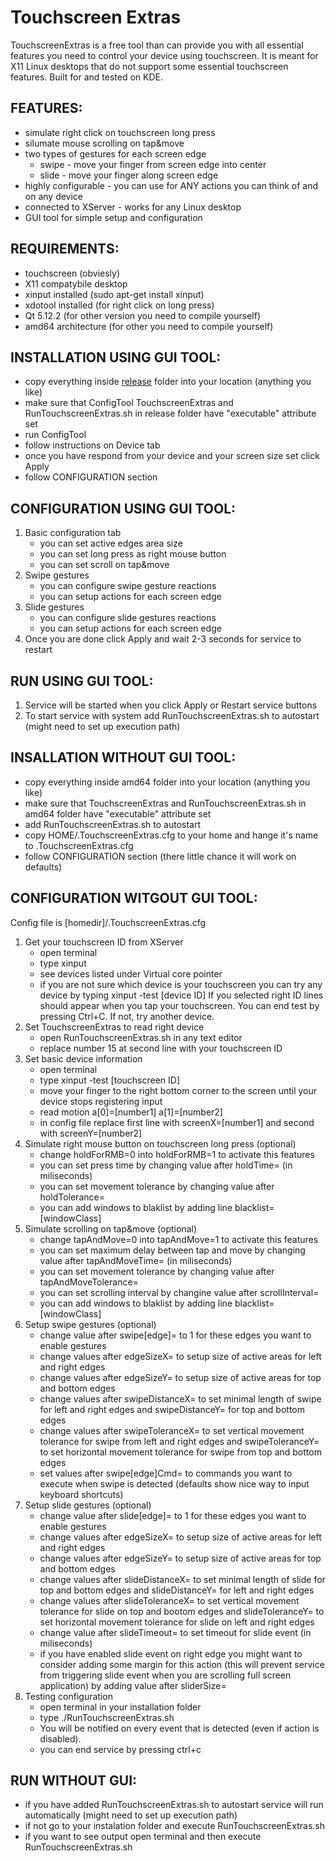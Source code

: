 # Touchscreen Extras

TouchscreenExtras is a free tool than can provide you with all essential features you need to control your device using touchscreen. It is meant for X11 Linux desktops that do not support some essential touchscreen features. Built for and tested on KDE.

## FEATURES:
- simulate right click on touchscreen long press
- silumate mouse scrolling on tap&move
- two types of gestures for each screen edge
    - swipe - move your finger from screen edge into center
    - slide - move your finger along screen edge
- highly configurable - you can use for ANY actions you can think of and on any device
- connected to XServer - works for any Linux desktop
- GUI tool for simple setup and configuration

## REQUIREMENTS:
- touchscreen (obviesly)
- X11 compatybile desktop
- xinput installed (sudo apt-get install xinput)
- xdotool installed (for right click on long press)
- Qt 5.12.2 (for other version you need to compile yourself)
- amd64 architecture (for other you need to compile yourself)

## INSTALLATION USING GUI TOOL:
- copy everything inside [release](release) folder into your location (anything you like)
- make sure that ConfigTool TouchscreenExtras and RunTouchscreenExtras.sh in release folder have "executable" attribute set
- run ConfigTool
- follow instructions on Device tab
- once you have respond from your device and your screen size set click Apply
- follow CONFIGURATION section

## CONFIGURATION USING GUI TOOL:
1. Basic configuration tab
    - you can set active edges area size
    - you can set long press as right mouse button
    - you can set scroll on tap&move
2. Swipe gestures
    - you can configure swipe gesture reactions
    - you can setup actions for each screen edge
3. Slide gestures
    - you can configure slide gestures reactions
    - you can setup actions for each screen edge
4. Once you are done click Apply and wait 2-3 seconds for service to restart

## RUN USING GUI TOOL:
1. Service will be started when you click Apply or Restart service buttons
2. To start service with system add RunTouchscreenExtras.sh to autostart (might need to set up execution path) <div style="page-break-after: always"></div>


## INSALLATION WITHOUT GUI TOOL:
- copy everything inside amd64 folder into your location (anything you like)
- make sure that TouchscreenExtras and RunTouchscreenExtras.sh in amd64 folder have "executable" attribute set
- add RunTouchscreenExtras.sh to autostart
- copy HOME/.TouchscreenExtras.cfg to your home and hange it's name to .TouchscreenExtras.cfg
- follow CONFIGURATION section (there little chance it will work on defaults)

## CONFIGURATION WITGOUT GUI TOOL:
Config file is [homedir]/.TouchscreenExtras.cfg

1. Get your touchscreen ID from XServer
    - open terminal
    - type xinput
    - see devices listed under Virtual core pointer
    - if you are not sure which device is your touchscreen you can try any device by typing xinput -test [device ID] If you selected right ID lines should appear when you tap your touchscreen. You can end test by pressing Ctrl+C. If not, try another device.
2. Set TouchscreenExtras to read right device
    - open RunTouchscreenExtras.sh in any text editor
    - replace number 15 at second line with your touchscreen ID
3. Set basic device information
    - open terminal
    - type xinput -test [touchscreen ID]
    - move your finger to the right bottom corner to the screen until your device stops registering input
    - read motion a[0]=[number1] a[1]=[number2]
    - in config file replace first line with screenX=[number1] and second with screenY=[number2]
4. Simulate right mouse button on touchscreen long press (optional)
    - change holdForRMB=0 into holdForRMB=1 to activate this features
    - you can set press time by changing value after holdTime= (in miliseconds)
    - you can set movement tolerance by changing value after holdTolerance=
    - you can add windows to blaklist by adding line blacklist=[windowClass]
5. Simulate scrolling on tap&move (optional)
    - change tapAndMove=0 into tapAndMove=1 to activate this features
    - you can set maximum delay between tap and move by changing value after tapAndMoveTime= (in miliseconds)
    - you can set movement tolerance by changing value after tapAndMoveTolerance=
    - you can set scrolling interval by changine value after scrollInterval=
    - you can add windows to blaklist by adding line blacklist=[windowClass]
6. Setup swipe gestures (optional)
    - change value after swipe[edge]= to 1 for these edges you want to enable gestures
    - change values after edgeSizeX= to setup size of active areas for left and right edges
    - change values after edgeSizeY= to setup size of active areas for top and bottom edges
    - change values after swipeDistanceX= to set minimal length of swipe for left and right edges and swipeDistanceY= for top and bottom edges
    - change values after swipeToleranceX= to set vertical movement tolerance for swipe from left and right edges and swipeToleranceY= to set horizontal movement tolerance for swipe from top and bottom edges
    - set values after swipe[edge]Cmd= to commands you want to execute when swipe is detected (defaults show nice way to input keyboard shortcuts)
7. Setup slide gestures (optional)
    - change value after slide[edge]= to 1 for these edges you want to enable gestures
    - change values after edgeSizeX= to setup size of active areas for left and right edges
    - change values after edgeSizeY= to setup size of active areas for top and bottom edges
    - change values after slideDistanceX= to set minimal length of slide for top and bottom edges and slideDistanceY= for left and right edges
    - change values after slideToleranceX= to set vertical movement tolerance for slide on top and bootom edges and slideToleranceY= to set horizontal movement tolerance for slide on left and right edges
    - change value after slideTimeout= to set timeout for slide event (in miliseconds)
    - if you have enabled slide event on right edge you might want to consider adding some margin for this action (this will prevent service from triggering slide event when you are scrolling full screen application) by adding value after sliderSize= 
8. Testing configuration
    - open terminal in your installation folder
    - type ./RunTouchscreenExtras.sh
    - You will be notified on every event that is detected (even if action is disabled).
    - you can end service by pressing ctrl+c

## RUN WITHOUT GUI:
- if you have added RunTouchscreenExtras.sh to autostart service will run automatically (might need to set up execution path)
- if not go to your instalation folder and execute RunTouchscreenExtras.sh
- if you want to see output open terminal and then execute RunTouchscreenExtras.sh

